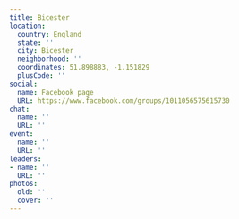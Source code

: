 ```yaml
---
title: Bicester
location:
  country: England
  state: ''
  city: Bicester
  neighborhood: ''
  coordinates: 51.898883, -1.151829
  plusCode: ''
social:
  name: Facebook page
  URL: https://www.facebook.com/groups/1011056575615730
chat:
  name: ''
  URL: ''
event:
  name: ''
  URL: ''
leaders:
- name: ''
  URL: ''
photos:
  old: ''
  cover: ''
---
```

